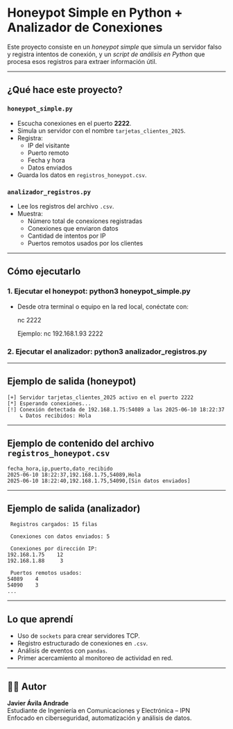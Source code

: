 
#  Honeypot Simple en Python + Analizador de Conexiones

Este proyecto consiste en un *honeypot simple* que simula un servidor falso y registra intentos de conexión, y un *script de análisis en Python* que procesa esos registros para extraer información útil.

---

##  ¿Qué hace este proyecto?

###  `honeypot_simple.py`
- Escucha conexiones en el puerto **2222**.
- Simula un servidor con el nombre `tarjetas_clientes_2025`.
- Registra:
  - IP del visitante
  - Puerto remoto
  - Fecha y hora
  - Datos enviados
- Guarda los datos en `registros_honeypot.csv`.

###  `analizador_registros.py`
- Lee los registros del archivo `.csv`.
- Muestra:
  - Número total de conexiones registradas
  - Conexiones que enviaron datos
  - Cantidad de intentos por IP
  - Puertos remotos usados por los clientes

---

##  Cómo ejecutarlo

### 1. Ejecutar el honeypot:  python3 honeypot_simple.py

- Desde otra terminal o equipo en la red local, conéctate con:

    nc <IP-del-servidor> 2222

    Ejemplo:  nc 192.168.1.93 2222


### 2. Ejecutar el analizador:  python3 analizador_registros.py


---

##  Ejemplo de salida (honeypot)

```
[+] Servidor tarjetas_clientes_2025 activo en el puerto 2222
[*] Esperando conexiones...
[!] Conexión detectada de 192.168.1.75:54089 a las 2025-06-10 18:22:37
    ↳ Datos recibidos: Hola
```

---

##  Ejemplo de contenido del archivo `registros_honeypot.csv`

```
fecha_hora,ip,puerto,dato_recibido
2025-06-10 18:22:37,192.168.1.75,54089,Hola
2025-06-10 18:22:40,192.168.1.75,54090,[Sin datos enviados]
```

---


##  Ejemplo de salida (analizador)

```
 Registros cargados: 15 filas

 Conexiones con datos enviados: 5

 Conexiones por dirección IP:
192.168.1.75    12
192.168.1.88     3

 Puertos remotos usados:
54089    4
54090    3
...
```

---

##  Lo que aprendí

- Uso de `sockets` para crear servidores TCP.
- Registro estructurado de conexiones en `.csv`.
- Análisis de eventos con `pandas`.
- Primer acercamiento al monitoreo de actividad en red.

---

## 👨‍💻 Autor

**Javier Ávila Andrade**  
Estudiante de Ingeniería en Comunicaciones y Electrónica – IPN  
Enfocado en ciberseguridad, automatización y análisis de datos.
